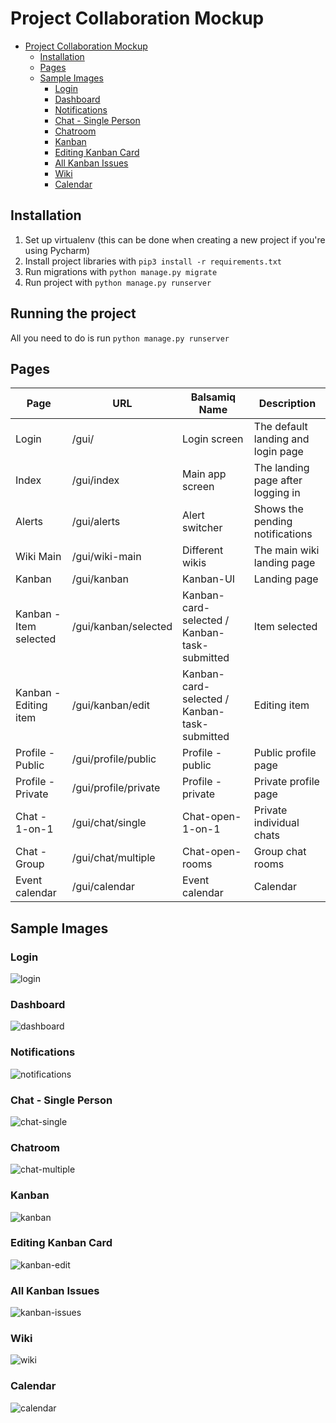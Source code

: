 # Project Collaboration Mockup

- [Project Collaboration Mockup](#project-collaboration-mockup)
  - [Installation](#installation)
  - [Pages](#pages)
  - [Sample Images](#sample-images)
    - [Login](#login)
    - [Dashboard](#dashboard)
    - [Notifications](#notifications)
    - [Chat - Single Person](#chat---single-person)
    - [Chatroom](#chatroom)
    - [Kanban](#kanban)
    - [Editing Kanban Card](#editing-kanban-card)
    - [All Kanban Issues](#all-kanban-issues)
    - [Wiki](#wiki)
    - [Calendar](#calendar)

## Installation

1. Set up virtualenv (this can be done when creating a new project if you're using Pycharm)
2. Install project libraries with `pip3 install -r requirements.txt`
3. Run migrations with `python manage.py migrate`
4. Run project with `python manage.py runserver`

## Running the project

All you need to do is run `python manage.py runserver` 

## Pages

| Page                   | URL                  | Balsamiq Name                                | Description                        |
| ---------------------- | -------------------- | -------------------------------------------- | ---------------------------------- |
| Login                  | /gui/                | Login screen                                 | The default landing and login page |
| Index                  | /gui/index           | Main app screen                              | The landing page after logging in  |
| Alerts                 | /gui/alerts          | Alert switcher                               | Shows the pending notifications    |
| Wiki Main              | /gui/wiki-main       | Different wikis                              | The main wiki landing page         |
| Kanban                 | /gui/kanban          | Kanban-UI                                    | Landing page                       |
| Kanban - Item selected | /gui/kanban/selected | Kanban-card-selected / Kanban-task-submitted | Item selected                      |
| Kanban - Editing item  | /gui/kanban/edit     | Kanban-card-selected / Kanban-task-submitted | Editing item                       |
| Profile - Public       | /gui/profile/public  | Profile - public                             | Public profile page                |
| Profile - Private      | /gui/profile/private | Profile - private                            | Private profile page               |
| Chat - 1-on-1          | /gui/chat/single     | Chat-open-1-on-1                             | Private individual chats           |
| Chat - Group           | /gui/chat/multiple   | Chat-open-rooms                              | Group chat rooms                   |
| Event calendar         | /gui/calendar        | Event calendar                               | Calendar                           |

## Sample Images

### Login
![login](/docs/login.png)

### Dashboard
![dashboard](/docs/dashboard.png)

### Notifications
![notifications](/docs/notifications.png)

### Chat - Single Person
![chat-single](/docs/chat-single.png)

### Chatroom
![chat-multiple](/docs/chat-multiple.png)

### Kanban
![kanban](/docs/kanban.png)

### Editing Kanban Card
![kanban-edit](/docs/kanban-edit.png)

### All Kanban Issues
![kanban-issues](/docs/kanban-issues.png)

### Wiki
![wiki](/docs/wiki.png)

### Calendar
![calendar](/docs/calendar.png)
